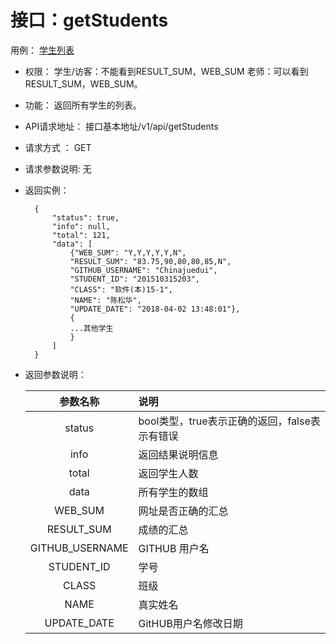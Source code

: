 # 接口：getStudents
用例： [学生列表](../用例/学生列表.md)

- 权限：
    学生/访客：不能看到RESULT_SUM，WEB_SUM
    老师：可以看到RESULT_SUM，WEB_SUM。

- 功能：
    返回所有学生的列表。

- API请求地址：
   接口基本地址/v1/api/getStudents

- 请求方式 ：
    GET

- 请求参数说明:
    无

- 返回实例：

        {
            "status": true,
            "info": null,
            "total": 121,
            "data": [
                {"WEB_SUM": "Y,Y,Y,Y,Y,N",
                "RESULT_SUM": "83.75,90,80,80,85,N",
                "GITHUB_USERNAME": "Chinajuedui",
                "STUDENT_ID": "201510315203",
                "CLASS": "软件(本)15-1",
                "NAME": "陈松华",
                "UPDATE_DATE": "2018-04-02 13:48:01"},
                {
                ...其他学生
                }
            ]
        }

- 返回参数说明：

  |    参数名称     | 说明                                          |
  | :-------------: | :-------------------------------------------- |
  |     status      | bool类型，true表示正确的返回，false表示有错误 |
  |      info       | 返回结果说明信息                              |
  |      total      | 返回学生人数                                  |
  |      data       | 所有学生的数组                                |
  |     WEB_SUM     | 网址是否正确的汇总                            |
  |   RESULT_SUM    | 成绩的汇总                                    |
  | GITHUB_USERNAME | GITHUB 用户名                                 |
  |   STUDENT_ID    | 学号                                          |
  |      CLASS      | 班级                                          |
  |      NAME       | 真实姓名                                      |
  |   UPDATE_DATE   | GitHUB用户名修改日期                          |